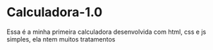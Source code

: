 # Calculadora-1.0
Essa é a minha primeira calculadora desenvolvida com html, css e js simples, ela ntem muitos tratamentos
